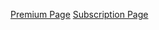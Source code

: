 [Premium Page](https://github.com/empirical-org/Empirical-Core/blob/develop/cypress/integration/subscription_page.js)
[Subscription Page](https://github.com/empirical-org/Empirical-Core/blob/develop/cypress/integration/subscription_page.js)
